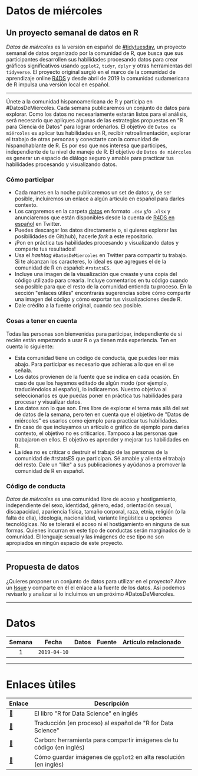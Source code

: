 # Datos de miércoles

## Un proyecto semanal de datos en R 

_Datos de miércoles_ es la versión en español de [#tidytuesday](https://github.com/rfordatascience/tidytuesday), un proyecto  semanal de datos organizado por la comunidad de R, que busca que sus participantes desarrollen sus habilidades procesando datos para crear gráficos significativos usando `ggplot2`, `tidyr`, `dplyr` y otras herramientas del `tidyverse`. El proyecto original surgió en el marco de la comunidad de aprendizaje online [R4DS](https://www.rfordatasci.com/) y desde abril de 2019 la comunidad sudamericana de R impulsa una versión local en español.  

***

Únete a la comunidad hispanoamericana de R y participa en #DatosDeMiercoles. Cada semana publicaremos un conjunto de datos para explorar. Como los datos no necesariamente estarán listos para el análisis, será necesario que apliques algunas de las estrategias propuestas en "R para Ciencia de Datos" para lograr ordenarlos. El objetivo de `Datos de miércoles` es aplicar tus habilidades en R, recibir retroalimentación, explorar el trabajo de otras personas y conectarte con la comunidad de hispanohablante de R. Es por eso que nos interesa que participes, independiente de tu nivel de manejo de R. El objetivo de `Datos de miércoles` es generar un espacio de diálogo seguro y amable para practicar tus habilidades procesando y visualizando datos. 


### Cómo participar

* Cada martes en la noche publicaremos un set de datos y, de ser posible, incluiremos un enlace a algún artículo en español para darles contexto.
* Los cargaremos en la carpeta [datos](https://github.com/cienciadedatos/datos-de-miercoles/tree/master/datos) en formato `.csv` y/o `.xlsx` y anunciaremos que están disponibles desde la cuenta de [R4DS en español](https://twitter.com/r4ds_es) en Twitter.
* Puedes descargar los datos directamente o, si quieres explorar las posibilidades de Git(hub), hacerle _fork_ a este repositorio. 
* ¡Pon en práctica tus habilidades procesando y visualizando datos y comparte tus resultados! 
* Usa el _hashtag_ `#DatosDeMiercoles` en Twitter para compartir tu trabajo. Si te alcanzan los caracteres, lo ideal es que agregues el de la comunidad de R en español: `#rstatsES`.
* Incluye una imagen de la visualización que creaste y una copia del código utilizado para crearla. Incluye comentarios en tu código cuando sea posible para que el resto de la comunidad entienda tu proceso. En la sección "enlaces útiles" encontrarás sugerencias sobre cómo compartir una imagen del código y cómo exportar tus visualizaciones desde R. 
* Dale crédito a la fuente original, cuando sea posible. 

### Cosas a tener en cuenta

Todas las personas son bienvenidas para participar, independiente de si recién están empezando a usar R o ya tienen más experiencia. Ten en cuenta lo siguiente: 

* Esta comunidad tiene un código de conducta, que puedes leer más abajo. Para participar es necesario que adhieras a lo que en él se señala. 
* Los datos provienen de la fuente que se indica en cada ocasión. En caso de que los hayamos editado de algún modo (por ejemplo, traduciéndolos al español), lo indicaremos. Nuestro objetivo al seleccionarlos es que puedas poner en práctica tus habilidades para procesar y visualizar datos. 
* Los datos son lo que son. Eres libre de explorar el tema más allá del set de datos de la semana, pero ten en cuenta que el objetivo de "Datos de miércoles" es usarlos como ejemplo para practicar tus habilidades. 
* En caso de que incluyamos un artículo o gráfico de ejemplo para darles contexto, el objetivo no es criticarlos. Tampoco a las personas que trabajaron en ellos. El objetivo es aprender y mejorar tus habilidades en R. 
* La idea no es criticar o destruir el trabajo de las personas de la comunidad de #rstatsES que participan. Sé amable y alienta el trabajo del resto. Dale un "like" a sus publicaciones y ayúdanos a promover la comunidad de R en español. 


### Código de conducta
_Datos de miércoles_ es una comunidad libre de acoso y hostigamiento, independiente del sexo, identidad, género, edad, orientación sexual, discapacidad, apariencia física, tamaño corporal, raza, etnia, religión (o la falta de ella), ideología, nacionalidad, variante lingüística u opciones tecnológicas. No se tolerará el acoso ni el hostigamiento en ninguna de sus formas. Quienes incurran en este tipo de conductas serán marginados de la comunidad. El lenguaje sexual y las imágenes de ese tipo no son apropiados en ningún espacio de este proyecto.

***

## Propuesta de datos
¿Quieres proponer un conjunto de datos para utilizar en el proyecto? Abre un [Issue](https://github.com/cienciadedatos/datos-de-miercoles/issues) y comparte en él el enlace a la fuente de los datos. Así podemos revisarlo y analizar si lo incluímos en un próximo #DatosDeMiercoles. 

***

# Datos
| Semana | Fecha | Datos | Fuente | Artículo relacionado
| :---: | :---: | :--- | :--- | :---|
| 1 | `2019-04-10` | | | |


***

# Enlaces ùtiles

| Enlace | Descripción |
| --- | --- |
| [:link:](http://r4ds.had.co.nz/) | El libro "R for Data Science" en inglés |
| [:link:](http://es.r4ds.hadley.nz/) | Traducción (en proceso) al español de "R for Data Science" |
| [:link:](https://carbon.now.sh/) | Carbon: herramienta para compartir imágenes de tu código (en inglés) |
| [:link:](http://ggplot2.tidyverse.org/reference/ggsave.html) | Cómo guardar imágenes de `ggplot2` en alta resolución (en inglés) |

